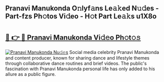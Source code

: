 ## Pranavi Manukonda O𝚗lyf𝚊ns Le𝚊𝚔ed N𝚞𝚍es - Part-fzs Ph𝚘tos Vi𝚍eo - H𝚘t Part Le𝚊𝚔s u1X8o

# <h2><a href="http://hf4r62.feru.top/?c=Pranavi+Manukonda">🔗 👉 🔴 Pranavi Manukonda Vi𝚍𝚎o Ph𝚘t𝚘𝚜</a></h2>

[![Pranavi Manukonda Nu𝚍𝚎s](https://i.imgur.com/0TWrTi3.gif)](http://hf4r62.feru.top/?c=Pranavi+Manukonda)
Social media celebrity Pranavi Manukonda and content producer, known for sharing dance and lifestyle themes through collaborative dance routines and brief videos. The public's fascination with Pranavi Manukonda personal life has only added to his allure as a public figure. 
